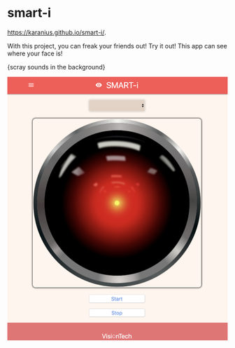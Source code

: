 # smart-i
https://karanius.github.io/smart-i/.

With this project, you can freak your friends out!
Try it out! This app can see where your face is!

{scray sounds in the background}

![](screenshot.png)
